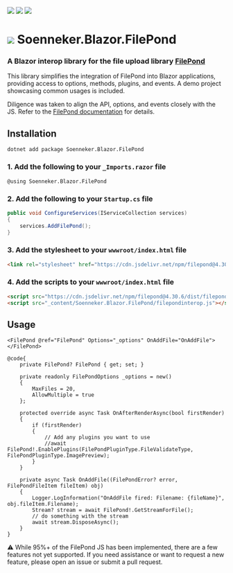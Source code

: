 ﻿[![](https://img.shields.io/nuget/v/soenneker.blazor.filepond.svg?style=for-the-badge)](https://www.nuget.org/packages/soenneker.blazor.filepond/)
[![](https://img.shields.io/github/actions/workflow/status/soenneker/soenneker.blazor.filepond/publish-package.yml?style=for-the-badge)](https://github.com/soenneker/soenneker.blazor.filepond/actions/workflows/publish-package.yml)
[![](https://img.shields.io/nuget/dt/soenneker.blazor.filepond.svg?style=for-the-badge)](https://www.nuget.org/packages/soenneker.blazor.filepond/)

# ![](https://user-images.githubusercontent.com/4441470/224455560-91ed3ee7-f510-4041-a8d2-3fc093025112.png) Soenneker.Blazor.FilePond
### A Blazor interop library for the file upload library [FilePond](https://pqina.nl/filepond/)

This library simplifies the integration of FilePond into Blazor applications, providing access to options, methods, plugins, and events. A demo project showcasing common usages is included.

Diligence was taken to align the API, options, and events closely with the JS. Refer to the [FilePond documentation](https://pqina.nl/filepond/docs/) for details.

## Installation

```
dotnet add package Soenneker.Blazor.FilePond
```

### 1. Add the following to your `_Imports.razor` file

```razor
@using Soenneker.Blazor.FilePond
```

### 2. Add the following to your `Startup.cs` file

```csharp
public void ConfigureServices(IServiceCollection services)
{
    services.AddFilePond();
}
```

### 3. Add the stylesheet to your `wwwroot/index.html` file

```html
<link rel="stylesheet" href="https://cdn.jsdelivr.net/npm/filepond@4.30.6/dist/filepond.min.css">
```

### 4. Add the scripts to your `wwwroot/index.html` file

```html
<script src="https://cdn.jsdelivr.net/npm/filepond@4.30.6/dist/filepond.min.js"></script>
<script src="_content/Soenneker.Blazor.FilePond/filepondinterop.js"></script>
```

## Usage

```razor
<FilePond @ref="FilePond" Options="_options" OnAddFile="OnAddFile"></FilePond>

@code{
    private FilePond? FilePond { get; set; }

    private readonly FilePondOptions _options = new()
    {
        MaxFiles = 20,
        AllowMultiple = true
    };

    protected override async Task OnAfterRenderAsync(bool firstRender)
    {
        if (firstRender)
        {
            // Add any plugins you want to use
            //await FilePond!.EnablePlugins(FilePondPluginType.FileValidateType, FilePondPluginType.ImagePreview);
        }
    }

    private async Task OnAddFile((FilePondError? error, FilePondFileItem fileItem) obj)
    {
        Logger.LogInformation("OnAddFile fired: Filename: {fileName}", obj.fileItem.Filename);
        Stream? stream = await FilePond!.GetStreamForFile();
        // do something with the stream
        await stream.DisposeAsync();
    }
}
```

⚠️ While 95%+ of the FilePond JS has been implemented, there are a few features not yet supported. If you need assistance or want to request a new feature, please open an issue or submit a pull request.
